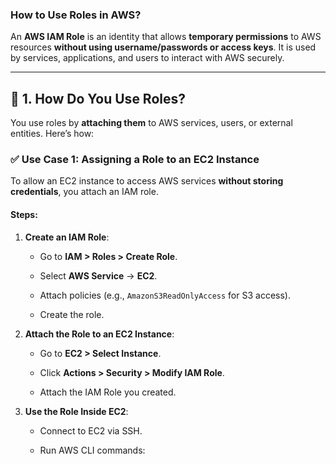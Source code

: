 ### **How to Use Roles in AWS?**

An **AWS IAM Role** is an identity that allows **temporary permissions** to AWS resources **without using username/passwords or access keys**. It is used by services, applications, and users to interact with AWS securely.

---

## **🔹 1. How Do You Use Roles?**

You use roles by **attaching them** to AWS services, users, or external entities. Here’s how:

### **✅ Use Case 1: Assigning a Role to an EC2 Instance**

To allow an EC2 instance to access AWS services **without storing credentials**, you attach an IAM role.

#### **Steps:**

1. **Create an IAM Role**:
    
    - Go to **IAM > Roles > Create Role**.
        
    - Select **AWS Service** → **EC2**.
        
    - Attach policies (e.g., `AmazonS3ReadOnlyAccess` for S3 access).
        
    - Create the role.
        
2. **Attach the Role to an EC2 Instance**:
    
    - Go to **EC2 > Select Instance**.
        
    - Click **Actions > Security > Modify IAM Role**.
        
    - Attach the IAM Role you created.
        
3. **Use the Role Inside EC2**:
    
    - Connect to EC2 via SSH.
        
    - Run AWS CLI commands: